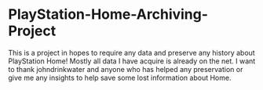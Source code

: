 # PlayStation-Home-Archiving-Project
This is a project in hopes to require any data and preserve any history about PlayStation Home! Mostly all data I have acquire is already on the net. I want to thank johndrinkwater and anyone who has helped any preservation or give me any insights to help save some lost information about Home.
